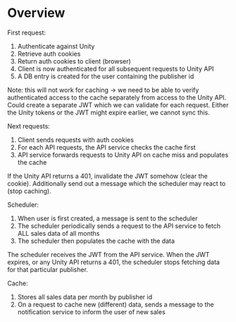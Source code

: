 # Overview

First request:
1. Authenticate against Unity
2. Retrieve auth cookies
3. Return auth cookies to client (browser)
4. Client is now authenticated for all subsequent requests to Unity API
5. A DB entry is created for the user containing the publisher id

Note: this will not work for caching -> we need to be able to verify authenticated access to the cache separately from access to the Unity API.
Could create a separate JWT which we can validate for each request. Either the Unity tokens or the JWT might expire earlier, we cannot sync this. 

Next requests:
1. Client sends requests with auth cookies
2. For each API requests, the API service checks the cache first
3. API service forwards requests to Unity API on cache miss and populates the cache

If the Unity API returns a 401, invalidate the JWT somehow (clear the cookie).
Additionally send out a message which the scheduler may react to (stop caching).

Scheduler:
1. When user is first created, a message is sent to the scheduler
2. The scheduler periodically sends a request to the API service to fetch ALL sales data of all months
3. The scheduler then populates the cache with the data

The scheduler receives the JWT from the API service.
When the JWT expires, or any Unity API returns a 401, the scheduler stops fetching data for that particular publisher.

Cache:
1. Stores all sales data per month by publisher id
2. On a request to cache new (different) data, sends a message to the notification service to inform the user of new sales
